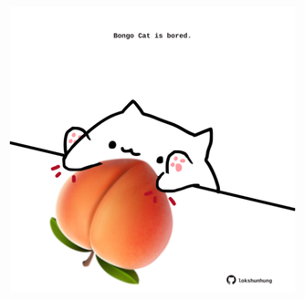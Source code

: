 <!-- built at 30/05/2021, 08:33:54 UTC -->
<p align="center">
  <img width="500" height="500" src="./ReadmeImage.svg">
</p>
